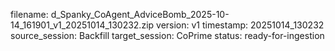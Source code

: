 filename: d_Spanky_CoAgent_AdviceBomb_2025-10-14_161901_v1_20251014_130232.zip
version: v1
timestamp: 20251014_130232
source_session: Backfill
target_session: CoPrime
status: ready-for-ingestion
